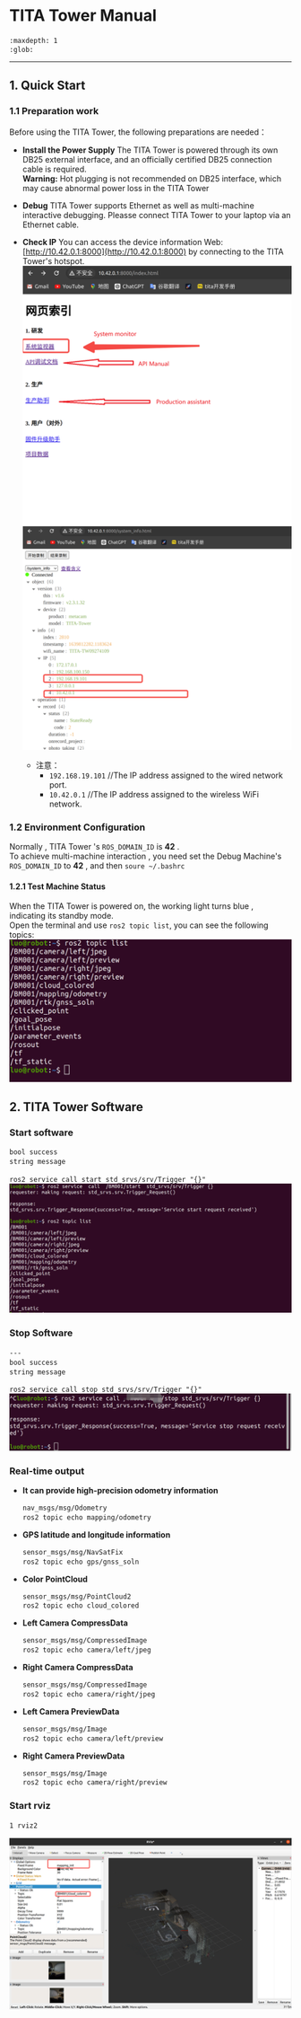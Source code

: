 # TITA Tower Manual

```{toctree}
:maxdepth: 1
:glob:
```

------

## 1. Quick Start

### 1.1 Preparation work

Before using the TITA Tower, the following preparations are needed：

- **Install the Power Supply**
  The TITA Tower is powered through its own DB25 external interface, and an officially certified DB25 connection cable is required.<br>
  **Warning:** Hot plugging is not recommended on DB25 interface, which may cause abnormal power loss in the TITA Tower

- **Debug**
  TITA Tower supports Ethernet as well as  multi-machine interactive debugging. Pleasse connect TITA Tower to your laptop via an Ethernet cable.

- **Check IP**
 You can access the device information Web: [http://10.42.0.1:8000](http://10.42.0.1:8000) by connecting to the TITA Tower's hotspot.
  ![t1](../_static/t11.png)
   ![t2](../_static/t2.png)
  - 注意：
    - `192.168.19.101` //The IP address assigned to the wired network port.
    - `10.42.0.1` //The IP address assigned to the wireless WiFi network.

### 1.2 Environment Configuration

Normally , TITA Tower 's `ROS_DOMAIN_ID`  is **42** .<br>
To achieve multi-machine interaction ,  you need set the Debug Machine's `ROS_DOMAIN_ID` to **42** , and then `soure ~/.bashrc`
#### 1.2.1 Test Machine Status

When the TITA Tower is  powered on, the working light turns blue ,  indicating its standby mode.<br>
Open the terminal and use `ros2 topic list`, you can see the following topics:
 ![t3](../_static/t3.png)

## 2. TITA Tower Software

### Start software

```bash
bool success
string message
```
`ros2 service call start std_srvs/srv/Trigger "{}"`
 ![t4](../_static/t4.png)

### Stop Software

```bash
---
bool success
string message
```
`ros2 service call stop std_srvs/srv/Trigger "{}"`
 ![t5](../_static/t5.png)

### Real-time output

- **It can provide high-precision odometry information**
  ```bash
  nav_msgs/msg/Odometry
  ros2 topic echo mapping/odometry
  ```

- **GPS latitude and longitude information**
  ```bash
  sensor_msgs/msg/NavSatFix
  ros2 topic echo gps/gnss_soln
  ```

- **Color PointCloud**
  ```bash
  sensor_msgs/msg/PointCloud2
  ros2 topic echo cloud_colored
  ```

- **Left Camera CompressData**
  ```bash
  sensor_msgs/msg/CompressedImage
  ros2 topic echo camera/left/jpeg
  ```

- **Right Camera CompressData**
  ```bash
  sensor_msgs/msg/CompressedImage
  ros2 topic echo camera/right/jpeg
  ```

- **Left Camera PreviewData**
  ```bash
  sensor_msgs/msg/Image
  ros2 topic echo camera/left/preview
  ```

- **Right Camera PreviewData**
  ```bash
  sensor_msgs/msg/Image
  ros2 topic echo camera/right/preview
  ```

### Start rviz

```bash
1 rviz2
```
 ![t6](../_static/t6.PNG)



